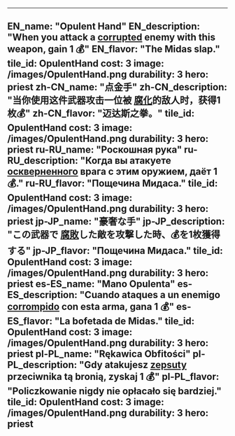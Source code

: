 ---

EN_name: "Opulent Hand"
EN_description: "When you attack a  <u>corrupted</u> enemy with this weapon, gain 1 💰"
EN_flavor: "The Midas slap."
tile_id: OpulentHand
cost: 3
image: /images/OpulentHand.png
durability: 3
hero: priest
zh-CN_name: "点金手"
zh-CN_description: "当你使用这件武器攻击一位被 <u>腐化</u>的敌人时，获得1枚💰"
zh-CN_flavor: "迈达斯之拳。"
tile_id: OpulentHand
cost: 3
image: /images/OpulentHand.png
durability: 3
hero: priest
ru-RU_name: "Роскошная рука"
ru-RU_description: "Когда вы атакуете  <u>оскверненного</u> врага с этим оружием, даёт 1 💰."
ru-RU_flavor: "Пощечина Мидаса."
tile_id: OpulentHand
cost: 3
image: /images/OpulentHand.png
durability: 3
hero: priest
jp-JP_name: "豪奢な手"
jp-JP_description: "この武器で <u>腐敗</u>した敵を攻撃した時、💰を1枚獲得する"
jp-JP_flavor: "Пощечина Мидаса."
tile_id: OpulentHand
cost: 3
image: /images/OpulentHand.png
durability: 3
hero: priest
es-ES_name: "Mano Opulenta"
es-ES_description: "Cuando ataques a un enemigo  <u>corrompido</u> con esta arma, gana 1 💰"
es-ES_flavor: "La bofetada de Midas."
tile_id: OpulentHand
cost: 3
image: /images/OpulentHand.png
durability: 3
hero: priest
pl-PL_name: "Rękawica Obfitości"
pl-PL_description: "Gdy atakujesz  <u>zepsuty</u> przeciwnika tą bronią, zyskaj 1 💰"
pl-PL_flavor: "Policzkowanie nigdy nie opłacało się bardziej."
tile_id: OpulentHand
cost: 3
image: /images/OpulentHand.png
durability: 3
hero: priest
---